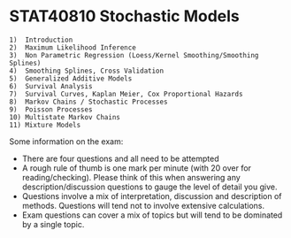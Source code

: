 # STAT40810 Stochastic Models

	1)	Introduction
	2)	Maximum Likelihood Inference
	3)	Non Parametric Regression (Loess/Kernel Smoothing/Smoothing Splines)
	4)	Smoothing Splines, Cross Validation
	5)	Generalized Additive Models
	6)	Survival Analysis
	7)	Survival Curves, Kaplan Meier, Cox Proportional Hazards
	8)	Markov Chains / Stochastic Processes
	9)	Poisson Processes
	10)	Multistate Markov Chains
	11)	Mixture Models


Some information on the exam:
- There are four questions and all need to be attempted
- A rough rule of thumb is one mark per minute (with 20 over for reading/checking). Please think of this when answering any description/discussion questions to gauge the level of detail you give. 
- Questions involve a mix of interpretation, discussion and description of methods. Questions will tend not to involve extensive calculations. 
- Exam questions can cover a mix of topics but will tend to be dominated by a single topic. 
